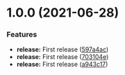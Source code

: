 # 1.0.0 (2021-06-28)


### Features

* **release:** First release ([597a4ac](https://github.com/mavrck-inc/git-meta/commit/597a4ac31b2662cfe2301336d5f1b70bba99e4f8))
* **release:** First release ([703104e](https://github.com/mavrck-inc/git-meta/commit/703104ecc1d5f2579f27bcba659a457b0d60215b))
* **release:** First release ([a943c17](https://github.com/mavrck-inc/git-meta/commit/a943c17a25e8c6a03cfdab6921a4647701b3f00b))
